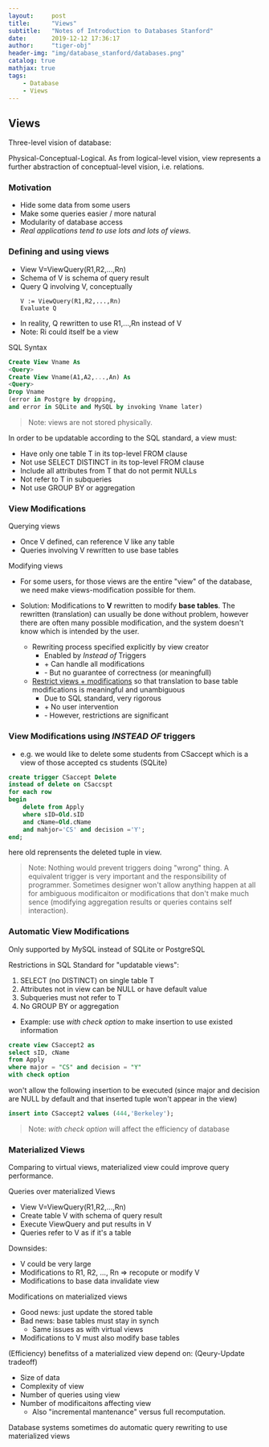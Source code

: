 ```yaml
---
layout:     post
title:      "Views"
subtitle:   "Notes of Introduction to Databases Stanford"
date:       2019-12-12 17:36:17
author:     "tiger-obj"
header-img: "img/database_stanford/databases.png"
catalog: true
mathjax: true
tags:
    - Database
    - Views
---
```


## Views

Three-level vision of database:

Physical-Conceptual-Logical. As from logical-level vision, view represents a further abstraction of conceptual-level vision, i.e. relations.

### Motivation

* Hide some data from some users
* Make some queries easier / more natural
* Modularity of database access
* *Real applications tend to use lots and lots of views.*

### Defining and using views

* View V=ViewQuery(R1,R2,...,Rn)
* Schema of V is schema of query result
* Query Q involving V, conceptually
    ```
    V := ViewQuery(R1,R2,...,Rn)
    Evaluate Q
    ```
* In reality, Q rewritten to use R1,...,Rn instead of V
* Note: Ri could itself be a view

SQL Syntax
```sql
Create View Vname As
<Query>
Create View Vname(A1,A2,...,An) As
<Query>
Drop Vname
(error in Postgre by dropping,
and error in SQLite and MySQL by invoking Vname later)
```

> Note: views are not stored physically.

In order to be updatable according to the SQL standard, a view must:

* Have only one table T in its top-level FROM clause
* Not use SELECT DISTINCT in its top-level FROM clause
* Include all attributes from T that do not permit NULLs
* Not refer to T in subqueries
* Not use GROUP BY or aggregation

### View Modifications

Querying views

* Once V defined, can reference V like any table
* Queries involving V rewritten to use base tables

Modifying views

* For some users, for those views are the entire "view" of the database, we need make views-modification possible for them.

* Solution: Modifications to **V** rewritten to modify **base tables**. The rewritten (translation) can usually be done without problem, however there are often many possible modification, and the system doesn't know which is intended by the user.
  * Rewriting process specified explicitly by view creator
    * Enabled by *Instead of* Triggers
    * \+ Can handle all modifications
    * \- But no guarantee of correctness (or meaningfull)
  * <u>Restrict views + modifications</u> so that translation to base table modifications is meaningful and unambiguous
    * Due to SQL standard, very rigorous
    * \+ No user intervention
    * \- However, restrictions are significant

### View Modifications using *INSTEAD OF* triggers

* e.g. we would like to delete some students from CSaccept which is a view of those accepted cs students (SQLite)

```sql
create trigger CSaccept Delete
instead of delete on CSaccspt
for each row
begin
    delete from Apply
    where sID=Old.sID
    and cName=Old.cName
    and mahjor='CS' and decision ='Y';
end;
```
here old reprensents the deleted tuple in view.

> Note: Nothing would prevent triggers doing "wrong" thing. A equivalent trigger is very important and the responsibility of programmer. Sometimes designer won't allow anything happen at all for ambiguous modificaiton or modifications that don't make much sence (modifying aggregation results or queries contains self interaction).

### Automatic View Modifications

Only supported by MySQL instead of SQLite or PostgreSQL

Restrictions in SQL Standard for "updatable views":

1. SELECT (no DISTINCT) on single table T
2. Attributes not in view can be NULL or have default value
3. Subqueries must not refer to T
4. No GROUP BY or aggregation

* Example: use *with check option* to make insertion to use existed information

```sql
create view CSaccept2 as 
select sID, cName
from Apply
where major = "CS" and decision = "Y"
with check option
```

won't allow the following insertion to be executed (since major and decision are NULL by default and that inserted tuple won't appear in the view)

```sql
insert into CSaccept2 values (444,'Berkeley');
```

> Note: *with check option* will affect the efficiency of database

### Materialized Views

Comparing to virtual views, materialized view could improve query performance.

Queries over materialized Views

* View V=ViewQuery(R1,R2,...,Rn)
* Create table V with schema of query result
* Execute ViewQuery and put results in V
* Queries refer to V as if it's a table
  
Downsides:

* V could be very large
* Modifications to R1, R2, ..., Rn $\Rightarrow$ recopute or modify V
* Modifications to base data invalidate view

Modifications on materialized views

* Good news: just update the stored table
* Bad news: base tables must stay in synch
  * Same issues as with virtual views
* Modifications to V must also modify base tables

(Efficiency) benefitss of a materialized view depend on: (Qeury-Update tradeoff)

* Size of data
* Complexity of view
* Number of queries using view
* Number of modificaitons affecting view
  * Also "incremental mantenance" versus full recomputation.

Database systems sometimes do automatic query rewriting to use materialized views
